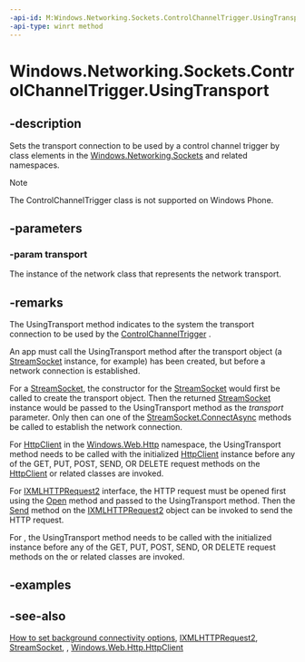 ```yaml
---
-api-id: M:Windows.Networking.Sockets.ControlChannelTrigger.UsingTransport(System.Object)
-api-type: winrt method
---
```


<!-- Method syntax
public void UsingTransport(System.Object transport)
-->

# Windows.Networking.Sockets.ControlChannelTrigger.UsingTransport

## -description
Sets the transport connection to be used by a control channel trigger by class elements in the [Windows.Networking.Sockets](windows_networking_sockets.md) and related namespaces. 

> [!NOTE]
> The ControlChannelTrigger class is not supported on Windows Phone.

## -parameters
### -param transport
The instance of the network class that represents the network transport.

## -remarks
The UsingTransport method indicates to the system the transport connection to be used by the [ControlChannelTrigger](controlchanneltrigger.md) .

An app must call the UsingTransport method after the transport object (a [StreamSocket](streamsocket.md) instance, for example) has been created, but before a network connection is established.

For a [StreamSocket](streamsocket.md), the constructor for the [StreamSocket](streamsocket.md) would first be called to create the transport object. Then the returned [StreamSocket](streamsocket.md) instance would be passed to the UsingTransport method as the *transport* parameter. Only then can one of the [StreamSocket.ConnectAsync](streamsocket_connectasync_13692504.md) methods be called to establish the network connection.

For [HttpClient](../windows.web.http/httpclient.md) in the [Windows.Web.Http](../windows.web.http/windows_web_http.md) namespace, the UsingTransport method needs to be called with the initialized [HttpClient](../windows.web.http/httpclient.md) instance before any of the GET, PUT, POST, SEND, OR DELETE request methods on the [HttpClient](../windows.web.http/httpclient.md) or related classes are invoked.

For [IXMLHTTPRequest2](https://msdn.microsoft.com/library/windows/desktop/hh831151(v=vs.85).aspx) interface, the HTTP request must be opened first using the [Open](https://msdn.microsoft.com/library/windows/desktop/hh831162(v=vs.85).aspx) method and passed to the UsingTransport method. Then the [Send](https://msdn.microsoft.com/library/windows/desktop/hh831164(v=vs.85).aspx) method on the [IXMLHTTPRequest2](https://msdn.microsoft.com/library/windows/desktop/hh831151(v=vs.85).aspx) object can be invoked to send the HTTP request.

For , the UsingTransport method needs to be called with the initialized  instance before any of the GET, PUT, POST, SEND, OR DELETE request methods on the  or related classes are invoked.

## -examples

## -see-also
[How to set background connectivity options](https://docs.microsoft.com/previous-versions/windows/apps/hh771189(v=win.10)), [IXMLHTTPRequest2](https://msdn.microsoft.com/library/windows/desktop/hh831151(v=vs.85).aspx), [StreamSocket](streamsocket.md), , [Windows.Web.Http.HttpClient](../windows.web.http/httpclient.md)
